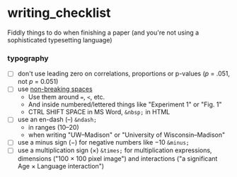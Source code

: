 # writing_checklist

Fiddly things to do when finishing a paper (and you're not using a sophisticated typesetting language)

### typography

- [ ] don't use leading zero on correlations, proportions or p-values (_p_&nbsp;=&nbsp;.051, not _p_&nbsp;=&nbsp;0.051)
- [ ] use [non-breaking spaces](http://practicaltypography.com/nonbreaking-spaces.html) 
  * Use them around `=`, `<`, etc.
  * And inside numbered/lettered things like "Experiment&nbsp;1" or "Fig.&nbsp;1"
  * CTRL SHIFT SPACE in MS Word, `&nbsp;` in HTML 
- [ ] use an en-dash (&ndash;) `&ndash;` 
  * in ranges (10–20) 
  * when writing "UW–Madison" or "University of Wisconsin–Madison"
- [ ] use a minus sign (&minus;) for negative numbers like &minus;10 `&minus;`
- [ ] use a multiplication sign (×) `&times;` for multiplication expressions, dimensions ("100 &times; 100 pixel image") and interactions ("a significant Age &times; Language interaction")
